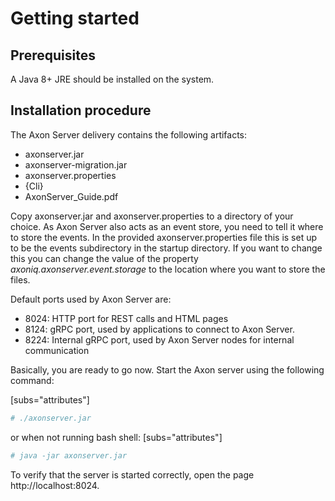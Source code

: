 # Getting started

## Prerequisites
A Java 8+ JRE should be installed on the system.

## Installation procedure

The Axon Server delivery contains the following artifacts:

- axonserver.jar
- axonserver-migration.jar
- axonserver.properties
- {Cli}
- AxonServer_Guide.pdf


Copy axonserver.jar and axonserver.properties to a directory of your choice. As Axon Server also acts
as an event store, you need to tell it where to store the events. In the provided axonserver.properties file
this is set up to be the events subdirectory in the startup directory. If you want to change this you can
change the value of the property *axoniq.axonserver.event.storage* to the location where you want to store the
files.

Default ports used by Axon Server are:

- 8024: HTTP port for REST calls and HTML pages
- 8124: gRPC port, used by applications to connect to Axon Server.
- 8224: Internal gRPC port, used by Axon Server nodes for internal communication

Basically, you are ready to go now. Start the Axon server using the following command:

[subs="attributes"]
```sh
# ./axonserver.jar
```
or when not running bash shell:
[subs="attributes"]
```sh
# java -jar axonserver.jar
```

To verify that the server is started correctly, open the page http://localhost:8024.